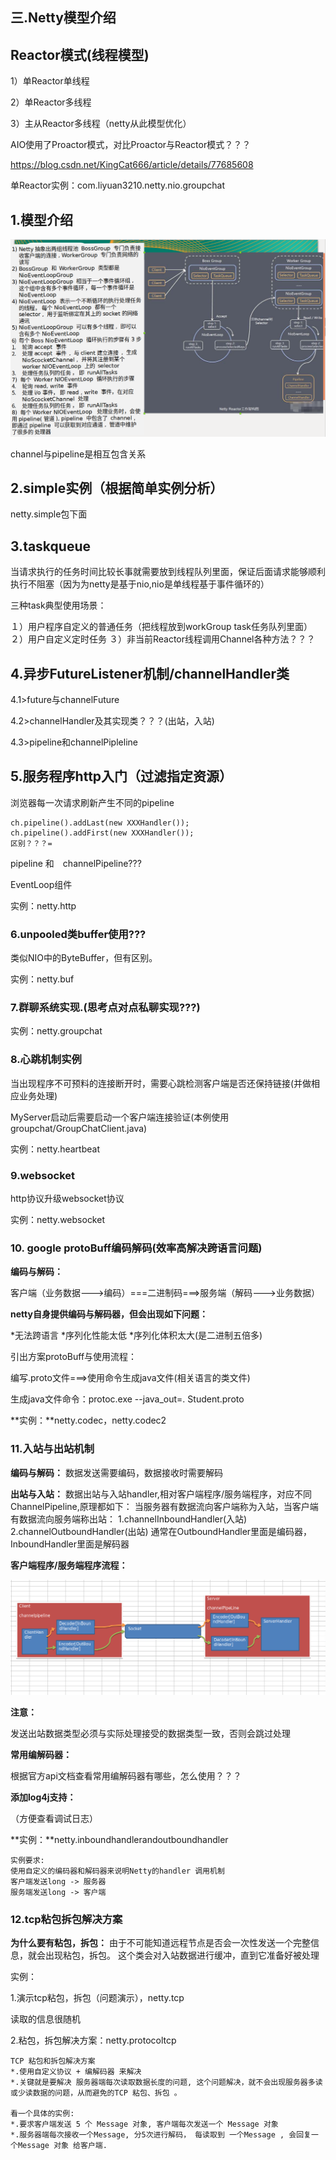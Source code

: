 ## 三.Netty模型介绍

## Reactor模式(线程模型)

1）单Reactor单线程

2）单Reactor多线程

3）主从Reactor多线程（netty从此模型优化）

AIO使用了Proactor模式，对比Proactor与Reactor模式？？？

https://blog.csdn.net/KingCat666/article/details/77685608

单Reactor实例：com.liyuan3210.netty.nio.groupchat

## 1.模型介绍

![](img/netty-3.1.png)

channel与pipeline是相互包含关系

## 2.simple实例（根据简单实例分析）

netty.simple包下面

## 3.taskqueue

当请求执行的任务时间比较长事就需要放到线程队列里面，保证后面请求能够顺利执行不阻塞（因为为netty是基于nio,nio是单线程基于事件循环的）

三种task典型使用场景：

１）用户程序自定义的普通任务（把线程放到workGroup task任务队列里面）
２）用户自定义定时任务
３）非当前Reactor线程调用Channel各种方法？？？

## 4.异步FutureListener机制/channelHandler类

4.1>future与channelFuture

4.2>channelHandler及其实现类？？？(出站，入站)

4.3>pipeline和channelPipleline

## 5.服务程序http入门（过滤指定资源）

浏览器每一次请求刷新产生不同的pipeline

```
ch.pipeline().addLast(new XXXHandler());
ch.pipeline().addFirst(new XXXHandler());
区别？？？=
```

pipeline 和　channelPipeline???

EventLoop组件

实例：netty.http

### 6.unpooled类buffer使用???

类似NIO中的ByteBuffer，但有区别。

实例：netty.buf

### 7.群聊系统实现.(思考点对点私聊实现???)

实例：netty.groupchat

### 8.心跳机制实例

当出现程序不可预料的连接断开时，需要心跳检测客户端是否还保持链接(并做相应业务处理)

MyServer启动后需要启动一个客户端连接验证(本例使用groupchat/GroupChatClient.java)

实例：netty.heartbeat

### 9.websocket

http协议升级websocket协议

实例：netty.websocket

### 10. google protoBuff编码解码(效率高解决跨语言问题)

**编码与解码：**

客户端（业务数据--->编码）===二进制码===>服务端（解码--->业务数据）

**netty自身提供编码与解码器，但会出现如下问题：**

*无法跨语言  *序列化性能太低 *序列化体积太大(是二进制五倍多)

引出方案protoBuff与使用流程：

编写.proto文件===>使用命令生成java文件(相关语言的类文件)

生成java文件命令：protoc.exe --java_out=. Student.proto

**实例：**netty.codec，netty.codec2

### 11.入站与出站机制

**编码与解码：**
数据发送需要编码，数据接收时需要解码



**出站与入站：**
数据出站与入站handler,相对客户端程序/服务端程序，对应不同ChannelPipeline,原理都如下：
当服务器有数据流向客户端称为入站，当客户端有数据流向服务端称出站：
1.channelInboundHandler(入站)
2.channelOutboundHandler(出站)
通常在OutboundHandler里面是编码器，InboundHandler里面是解码器

**客户端程序/服务端程序流程：**

![](img/encoder_decoder_process.png)



**注意：**

发送出站数据类型必须与实际处理接受的数据类型一致，否则会跳过处理



**常用编解码器：**

根据官方api文档查看常用编解码器有哪些，怎么使用？？？



**添加log4j支持：**

（方便查看调试日志）



**实例：**netty.inboundhandlerandoutboundhandler

```
实例要求:  
使用自定义的编码器和解码器来说明Netty的handler 调用机制
客户端发送long -> 服务器
服务端发送long -> 客户端
```



### 12.tcp粘包拆包解决方案

**为什么要有粘包，拆包：**
由于不可能知道远程节点是否会一次性发送一个完整信息，就会出现粘包，拆包。
这个类会对入站数据进行缓冲，直到它准备好被处理

实例：

1.演示tcp粘包，拆包（问题演示），netty.tcp

读取的信息很随机

2.粘包，拆包解决方案：netty.protocoltcp

```
TCP 粘包和拆包解决方案
*.使用自定义协议 + 编解码器 来解决
*.关键就是要解决 服务器端每次读取数据长度的问题, 这个问题解决，就不会出现服务器多读或少读数据的问题，从而避免的TCP 粘包、拆包 。

看一个具体的实例:
*.要求客户端发送 5 个 Message 对象, 客户端每次发送一个 Message 对象
*.服务器端每次接收一个Message, 分5次进行解码， 每读取到 一个Message , 会回复一个Message 对象 给客户端.
```

